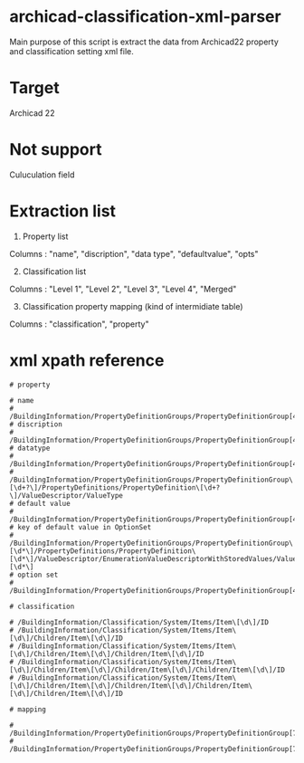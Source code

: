 # archicad-classification-xml-parser

Main purpose of this script is extract the data from Archicad22 property and classification setting xml file.

# Target

Archicad 22

#  Not support

Culuculation field

# Extraction list

1. Property list

Columns : "name", "discription", "data type", "defaultvalue", "opts"

2. Classification list 

Columns : "Level 1", "Level 2", "Level 3", "Level 4", "Merged"

3. Classification property mapping (kind of intermidiate table)

Columns : "classification", "property"

# xml xpath reference

```
# property

# name
# /BuildingInformation/PropertyDefinitionGroups/PropertyDefinitionGroup[4]/PropertyDefinitions/PropertyDefinition[1]/Name
# discription
# /BuildingInformation/PropertyDefinitionGroups/PropertyDefinitionGroup[4]/PropertyDefinitions/PropertyDefinition[1]/Description
# datatype
# /BuildingInformation/PropertyDefinitionGroups/PropertyDefinitionGroup[4]/PropertyDefinitions/PropertyDefinition[1]/ValueDescriptor/EnumerationValueDescriptorWithStoredValues/ValueType
# /BuildingInformation/PropertyDefinitionGroups/PropertyDefinitionGroup\[\d+?\]/PropertyDefinitions/PropertyDefinition\[\d+?\]/ValueDescriptor/ValueType
# default value
# /BuildingInformation/PropertyDefinitionGroups/PropertyDefinitionGroup[4]/PropertyDefinitions/PropertyDefinition[2]/DefaultValue/Variant/Value
# key of default value in OptionSet
# /BuildingInformation/PropertyDefinitionGroups/PropertyDefinitionGroup\[\d*\]/PropertyDefinitions/PropertyDefinition\[\d*\]/ValueDescriptor/EnumerationValueDescriptorWithStoredValues/Values/Key\[\d*\]
# option set
# /BuildingInformation/PropertyDefinitionGroups/PropertyDefinitionGroup[4]/PropertyDefinitions/PropertyDefinition[1]/ValueDescriptor/EnumerationValueDescriptorWithStoredValues/Values/Value[2]/Variant/Value

# classification

# /BuildingInformation/Classification/System/Items/Item\[\d\]/ID
# /BuildingInformation/Classification/System/Items/Item\[\d\]/Children/Item\[\d\]/ID
# /BuildingInformation/Classification/System/Items/Item\[\d\]/Children/Item\[\d\]/Children/Item\[\d\]/ID
# /BuildingInformation/Classification/System/Items/Item\[\d\]/Children/Item\[\d\]/Children/Item\[\d\]/Children/Item\[\d\]/ID
# /BuildingInformation/Classification/System/Items/Item\[\d\]/Children/Item\[\d\]/Children/Item\[\d\]/Children/Item\[\d\]/Children/Item\[\d\]/ID

# mapping

# /BuildingInformation/PropertyDefinitionGroups/PropertyDefinitionGroup[7]/PropertyDefinitions/PropertyDefinition[4]/ClassificationIDs/ClassificationID/ItemID
# /BuildingInformation/PropertyDefinitionGroups/PropertyDefinitionGroup[7]/PropertyDefinitions/PropertyDefinition[2]/Name

```
